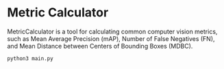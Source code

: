 # Metric Calculator

MetricCalculator is a tool for calculating common computer vision metrics, such as Mean Average Precision (mAP), Number of False Negatives (FN), and Mean Distance between Centers of Bounding Boxes (MDBC).

```bash
python3 main.py
```
